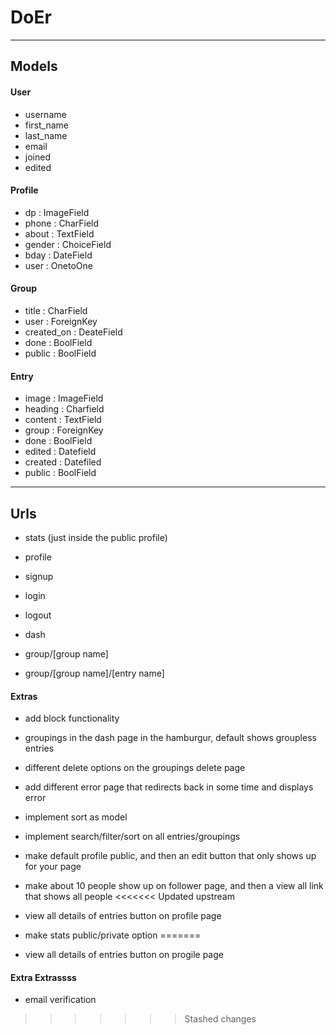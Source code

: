 # DoEr

---

## Models

#### User
- username
- first_name
- last_name
- email
- joined
- edited

#### Profile
- dp : ImageField
- phone : CharField
- about : TextField
- gender : ChoiceField
- bday : DateField
- user : OnetoOne

#### Group
- title : CharField
- user : ForeignKey
- created_on : DeateField
- done : BoolField
- public : BoolField

#### Entry
- image : ImageField
- heading : Charfield
- content : TextField
- group : ForeignKey
- done : BoolField
- edited  : Datefield
- created : Datefiled
- public : BoolField

---

## Urls
- stats (just inside the public profile)
- profile
- signup
- login
- logout

- dash
- group/[group name]
- group/[group name]/[entry name]

#### Extras
- add block functionality
- groupings in the dash page in the hamburgur, default shows groupless entries
- different delete options on the groupings delete page
- add different error page that redirects back in some time and displays error

- implement sort as model
- implement search/filter/sort on all entries/groupings

- make default profile public, and then an edit button that only shows up for your page
- make about 10 people show up on follower page, and then a view all link that shows all people
<<<<<<< Updated upstream
- view all details of entries button on profile page
- make stats public/private option
=======
- view all details of entries button on progile page







#### Extra Extrassss
- email verification
>>>>>>> Stashed changes
